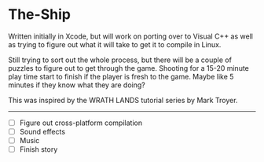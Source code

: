 The-Ship
========
Written initially in Xcode, but will work on porting over to Visual C++ as well as trying to figure out
what it will take to get it to compile in Linux.

Still trying to sort out the whole process, but there will be a couple of puzzles to figure out to get
through the game. Shooting for a 15-20 minute play time start to finish if the player is fresh to the game.
Maybe like 5 minutes if they know what they are doing?

This was inspired by the WRATH LANDS tutorial series by Mark Troyer.

---
- [ ] Figure out cross-platform compilation
- [ ] Sound effects
- [ ] Music
- [ ] Finish story